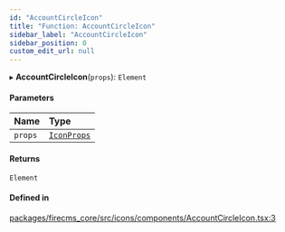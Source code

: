 ```yaml
---
id: "AccountCircleIcon"
title: "Function: AccountCircleIcon"
sidebar_label: "AccountCircleIcon"
sidebar_position: 0
custom_edit_url: null
---
```


▸ **AccountCircleIcon**(`props`): `Element`

#### Parameters

| Name | Type |
| :------ | :------ |
| `props` | [`IconProps`](../types/IconProps.md) |

#### Returns

`Element`

#### Defined in

[packages/firecms_core/src/icons/components/AccountCircleIcon.tsx:3](https://github.com/FireCMSco/firecms/blob/d45f3739/packages/firecms_core/src/icons/components/AccountCircleIcon.tsx#L3)
